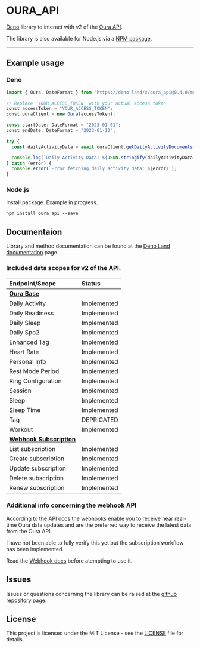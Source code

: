 # OURA_API

[Deno](https://deno.land/x/oura_api) library to interact with v2 of the [Oura API](https://cloud.ouraring.com/v2/docs).

The library is also available for Node.js via a [NPM package](https://www.npmjs.com/package/oura_api).

---

## Example usage

### Deno

```javascript
import { Oura, DateFormat } from "https://deno.land/x/oura_api@0.4.0/mod.ts";

// Replace 'YOUR_ACCESS_TOKEN' with your actual access token
const accessToken = "YOUR_ACCESS_TOKEN";
const ouraClient = new Oura(accessToken);

const startDate: DateFormat = "2023-01-01";
const endDate: DateFormat = "2023-01-10";

try {
  const dailyActivityData = await ouraClient.getDailyActivityDocuments(startDate, endDate);

  console.log(`Daily Activity Data: ${JSON.stringify(dailyActivityData, null, 4)}`);
} catch (error) {
  console.error(`Error fetching daily activity data: ${error}`);
}
```

### Node.js

Install package. Example in progress.

```
npm install oura_api --save
```

## Documentaion

Library and method documentation can be found at the [Deno Land documentation](https://deno.land/x/oura_api?doc) page.

### Included data scopes for v2 of the API.

| Endpoint/Scope                                                            | Status      |
| :------------------------------------------------------------------------ | :---------- |
| **[Oura Base](https://deno.land/x/oura_api/mod.ts?s=Oura)**               |             |
| Daily Activity                                                            | Implemented |
| Daily Readiness                                                           | Implemented |
| Daily Sleep                                                               | Implemented |
| Daily Spo2                                                                | Implemented |
| Enhanced Tag                                                              | Implemented |
| Heart Rate                                                                | Implemented |
| Personal Info                                                             | Implemented |
| Rest Mode Period                                                          | Implemented |
| Ring Configuration                                                        | Implemented |
| Session                                                                   | Implemented |
| Sleep                                                                     | Implemented |
| Sleep Time                                                                | Implemented |
| Tag                                                                       | DEPRICATED  |
| Workout                                                                   | Implemented |
| **[Webhook Subscription](https://deno.land/x/oura_api/mod.ts?s=Webhook)** |             |
| List subscription                                                         | Implemented |
| Create subscription                                                       | Implemented |
| Update subscription                                                       | Implemented |
| Delete subscription                                                       | Implemented |
| Renew subscription                                                        | Implemented |

### Additional info concerning the webhook API

According to the API docs the webhooks enable you to receive near real-time Oura data updates and are the preferred way
to receive the latest data from the Oura API.

I have not been able to fully verify this yet but the subscription workflow has been implemented.

Read the [Webhook docs](https://cloud.ouraring.com/v2/docs#tag/Webhook-Subscription-Routes) before atempting to use it.

## Issues

Issues or questions concerning the library can be raised at the
[github repository](https://github.com/Pinta365/oura_api/issues) page.

## License

This project is licensed under the MIT License - see the [LICENSE](LICENSE) file for details.
